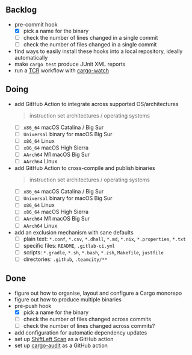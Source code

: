 ## Backlog

- pre-commit hook
    * [x] pick a name for the binary
    * [ ] check the number of lines changed in a single commit
    * [ ] check the number of files changed in a single commit
- find ways to easily install these hooks into a local repository, ideally automatically
- make `cargo test` produce JUnit XML reports
- run a [TCR](https://medium.com/@kentbeck_7670/test-commit-revert-870bbd756864) workflow with [cargo-watch](https://github.com/passcod/cargo-watch)

## Doing

- add GitHub Action to integrate across supported OS/architectures
    > instruction set architectures / operating systems
    * [ ] `x86_64` macOS Catalina / Big Sur
    * [ ] `Universal` binary for macOS Big Sur
    * [ ] `x86_64` Linux
    * [ ] `x86_64` macOS High Sierra
    * [ ] `AArch64` M1 macOS Big Sur
    * [ ] `AArch64` Linux
- add GitHub Action to cross-compile and publish binaries
    > instruction set architectures / operating systems
    * [ ] `x86_64` macOS Catalina / Big Sur
    * [ ] `Universal` binary for macOS Big Sur
    * [ ] `x86_64` Linux
    * [ ] `x86_64` macOS High Sierra
    * [ ] `AArch64` M1 macOS Big Sur
    * [ ] `AArch64` Linux
- add an exclusion mechanism with sane defaults
    * [ ] plain text: `*.conf`, `*.csv`, `*.dhall`, `*.md`, `*.nix`, `*.properties`, `*.txt`
    * [ ] specific files: `README`, `.gitlab-ci.yml`
    * [ ] scripts: `*.gradle`, `*.sh`, `*.bash`, `*.zsh`, `Makefile`, `justfile`
    * [ ] directories: `.github`, `.teamcity/**`

## Done

- figure out how to organise, layout and configure a Cargo monorepo
- figure out how to produce multiple binaries
- pre-push hook
    * [x] pick a name for the binary
    * [ ] check the number of files changed across commits
    * [ ] check the number of lines changed across commits?
- add configuration for automatic dependency updates
- set up [ShiftLeft Scan](https://slscan.io/) as a GitHub action
- set up [cargo-audit](https://github.com/RustSec/cargo-audit) as a GitHub action
